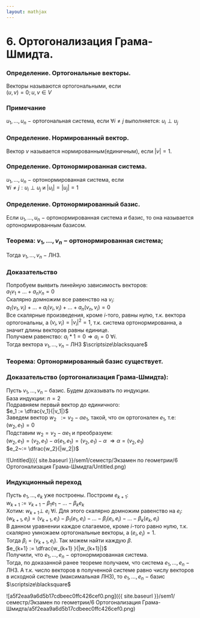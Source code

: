 ```yaml
---  
layout: mathjax  
---  
```

  
# 6. Ортогонализация Грама-Шмидта.  
  
### Определение. Ортогональные векторы.  
Векторы называются ортогональными, если  
$(u, v) = 0; u, v \in V$  
  
### Примечание  
$u_1, \dotsc, u_n~-$ ортогональная система, если $\forall i \ne j$ выполняется: $u_i \perp u_j$  
  
### Определение. Нормированный вектор.  
Вектор $v$ называется нормированным(единичным), если $|v| = 1$.  
  
### Определение. Ортонормированная система.  
$u_1, \dotsc, u_n~-$ ортонормированная система, если  
 $\forall i \ne j: u_i \perp u_j$  и $|u_i| = |u_j| = 1$  
  
### Определение. Ортонормированный базис.  
Если $u_1, \dotsc, u_n~-$ ортонормированная система и базис, то она называется ортонормированным базисом.  
  
### Теорема: $v_1, \dotsc, v_n~-$ ортонормированная система;  
Тогда $v_1, \dotsc, v_n~-$ ЛНЗ.  
  
### Доказательство  
Попробуем выявить линейную зависимость векторов:  
$a_1 v_1 + \dotsc + a_n v_n = 0$  
Скалярно домножим все равенство на $v_i$:  
$a_1(v_1, v_i) + \dotsc + a_i (v_i, v_i) + \dotsc + a_n (v_n, v_i) = 0$  
Все скалярные произведения, кроме $i$-того, равны нулю, т.к. вектора ортогональны, а $(v_i, v_i)=|v_i|^2=1$, т.к. система ортонормированна, а значит длины векторов равны единице.  
Получаем равенство: $a_i * 1 = 0\Rightarrow a_i=0~\forall i$.  
Тогда вектора $v_1, \dotsc, v_n~-$ ЛНЗ  $\scriptsize\blacksquare$  
  
### Теорема: Ортонормированный базис существует.  
  
### Доказательство (ортогонализация Грама-Шмидта):  
Пусть $v_1, \dotsc, v_n~-$ базис. Будем доказывать по индукции.  
База индукции: $n=2$  
Подравняем первый вектор до единичного:  
$e_1 := \dfrac{v_1}{|v_1|}$  
Заведем вектор $w_2$ $~:= v_2 - \alpha e_1$, такой, что он ортогонален $e_1$, т.е:  
$(w_2, e_1) = 0$  
Подставим $w_2 = v_2 - \alpha e_1$ и преобразуем:  
$(w_2, e_1)= (v_2, e_1) - \alpha (e_1, e_1) = (v_2, e_1) - \alpha$ $\Rightarrow \alpha = (v_2, e_1)$  
$e_2~:= \dfrac{w_2}{|w_2|}$  
  
![Untitled]({{ site.baseurl }}/sem1/семестр/Экзамен по геометрии/6 Ортогонализация Грама-Шмидта/Untitled.png)  
  
### Индукционный переход  
Пусть $e_1, \dotsc, e_k$ уже построены. Построим $e_{k+1}$:  
$w_{k+1}:=v_{k+1} - \beta_1 e_1 -\dotsc - \beta_k e_k$  
Хотим: $w_{k+1} \perp$ $e_i$ $\forall i$. Для этого скалярно домножим равенство на $e_i$:  
$(w_{k+1}, e_i) = (v_{k+1}, e_i) - \beta_1 (e_1, e_i) - \dotsc - \beta_i (e_i, e_i) - \dotsc - \beta_k (e_k, e_i)$  
В данном уравнении каждое слагаемое, кроме $i$-того равно нулю, т.к. скалярно умножаем ортогональные векторы, а $(e_i,e_i)=1$.  
Тогда $\beta_i = (v_{k+1}, e_i)$. Так можем найти каждую $\beta$.  
$e_{k+1} := \dfrac{w_{k+1} }{|w_{k+1}|}$  
Получили, что $e_1, \dotsc, e_n~-$ ортонормированная система.  
Тогда, по доказанной ранее теореме получаем, что система $e_1, \dotsc, e_n~-$ ЛНЗ. А т.к. число векторов в полученной системе равно числу векторов в исходной системе (максимальная ЛНЗ), то $e_1, \dotsc, e_n~-$ базис  $\scriptsize\blacksquare$  
  
![a5f2eaa9a6d5b17cdbeec0ffc426cef0.png]({{ site.baseurl }}/sem1/семестр/Экзамен по геометрии/6 Ортогонализация Грама-Шмидта/a5f2eaa9a6d5b17cdbeec0ffc426cef0.png)  

